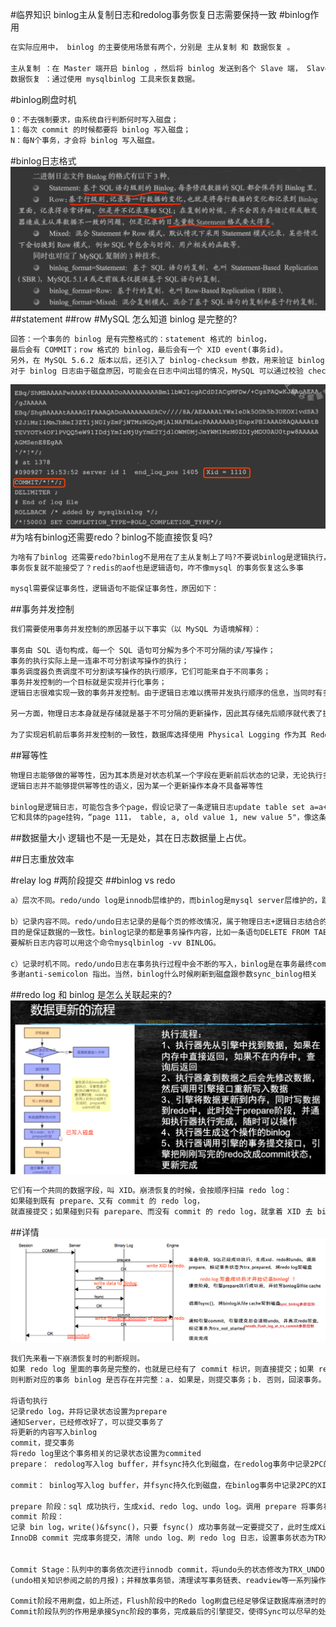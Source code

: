 #临界知识
binlog主从复制日志和redolog事务恢复日志需要保持一致
#binlog作用
```asp
在实际应用中， binlog 的主要使用场景有两个，分别是 主从复制 和 数据恢复 。

主从复制 ：在 Master 端开启 binlog ，然后将 binlog 发送到各个 Slave 端， Slave 端重放 binlog 从而达到主从数据一致。
数据恢复 ：通过使用 mysqlbinlog 工具来恢复数据。
```
#binlog刷盘时机
```asp
0：不去强制要求，由系统自行判断何时写入磁盘；
1：每次 commit 的时候都要将 binlog 写入磁盘；
N：每N个事务，才会将 binlog 写入磁盘。
```
#binlog日志格式
![](.z_9_mysql_00_binlog_两阶段提交_逻辑日志_images/7b2ea27c.png)
##statement
##row
#MySQL 怎么知道 binlog 是完整的?
```asp
回答：一个事务的 binlog 是有完整格式的：statement 格式的 binlog，
最后会有 COMMIT；row 格式的 binlog，最后会有一个 XID event(事务id)。
另外，在 MySQL 5.6.2 版本以后，还引入了 binlog-checksum 参数，用来验证 binlog 内容的正确性。
对于 binlog 日志由于磁盘原因，可能会在日志中间出错的情况，MySQL 可以通过校验 checksum 的结果来发现。所以，MySQL 还是有办法验证事务 binlog 的完整性的。
```
![](.z_9_mysql_00_binlog_relaylog_两阶段提交_逻辑日志_images/6b5a3dcd.png)
#为啥有binlog还需要redo？binlog不能直接恢复吗?
```asp
为啥有了binlog 还需要redo?binlog不是用在了主从复制上了吗?不要说binlog是逻辑执行，为啥主从复制就可以接受逻辑语句，
事务恢复就不能接受了？redis的aof也是逻辑语句，咋不像mysql 的事务恢复这么多事

mysql需要保证事务性，逻辑语句不能保证事务性，原因如下：
```
[](https://spongecaptain.cool/post/database/logicalandphicallog/#21-%E4%BA%8B%E5%8A%A1%E5%B9%B6%E5%8F%91%E6%8E%A7%E5%88%B6)
[](https://time.geekbang.org/column/article/73161)
##事务并发控制
```asp
我们需要使用事务并发控制的原因基于以下事实（以 MySQL 为语境解释）：

事务由 SQL 语句构成，每一个 SQL 语句可分解为多个不可分隔的读/写操作；
事务的执行实际上是一连串不可分割读写操作的执行；
事务调度器负责调度不可分割读写操作的执行顺序，它们可能来自于不同事务；
事务并发控制的一个目标就是实现并行化事务；
逻辑日志很难实现一致的事务并发控制。由于逻辑日志难以携带并发执行顺序的信息，当同时有多个事务产生更新操作时，数据库内部会将这些操作调度为串行化序列执行，需要机制来保障每次回放操作的执行顺序与调度产生的顺序一致。

另一方面，物理日志本身就是存储就是基于不可分隔的更新操作，因此其存储先后顺序就代表了执行器的调度顺序。而且由于很容易判断两个 page 是否是同一个 page，如果不是，完全可以安全并行地并行执行。

为了实现宕机前后事务并发控制的一致性，数据库选择使用 Physical Logging 作为其 Redo Log。
```
##幂等性
```asp
物理日志能够做的幂等性，因为其本质是对状态机某一个字段在更新前后状态的记录，无论执行多少次，最终得到的状态总是相同的。
逻辑日志并不能够提供幂等性的语义，因为某一个更新操作本身不具备幂等性

binlog是逻辑日志，可能包含多个page，假设记录了一条逻辑日志update table set a=a+1;多次重放后结果一定是有问题的。如果是redo log，
它和具体的page挂钩，“page 111， table, a, old value 1, new value 5"，像这条物理日志不论重放多少次，a的值结果不会有问题
```
##数据量大小
逻辑也不是一无是处，其在日志数据量上占优。

##日志重放效率

#relay log
#两阶段提交
[](https://blog.csdn.net/luis_ora/article/details/82663263)
##binlog vs redo 
```asp
a）层次不同。redo/undo log是innodb层维护的，而binlog是mysql server层维护的，跟采用何种引擎没有关系，记录的是所有引擎的更新操作的日志记录。

b）记录内容不同。redo/undo日志记录的是每个页的修改情况，属于物理日志+逻辑日志结合的方式（redo log物理到页，页内采用逻辑日志，undo log采用的是逻辑日志），
目的是保证数据的一致性。binlog记录的都是事务操作内容，比如一条语句DELETE FROM TABLE WHERE i > 1之类的，不管采用的是什么引擎，当然格式是二进制的，
要解析日志内容可以用这个命令mysqlbinlog -vv BINLOG。

c）记录时机不同。redo/undo日志在事务执行过程中会不断的写入，binlog是在事务最终commit前写入的，
多谢anti-semicolon 指出。当然，binlog什么时候刷新到磁盘跟参数sync_binlog相关

```
##redo log 和 binlog 是怎么关联起来的?
![](.z_9_mysql_00_binlog_两阶段提交_逻辑日志_images/23b3ec96.png)
```asp
它们有一个共同的数据字段，叫 XID。崩溃恢复的时候，会按顺序扫描 redo log：
如果碰到既有 prepare、又有 commit 的 redo log，
就直接提交；如果碰到只有 parepare、而没有 commit 的 redo log，就拿着 XID 去 binlog 找对应的事务。


```
##详情
[](https://jishuin.proginn.com/p/763bfbd67abc)
![](.z_9_mysql_00_binlog_relaylog_两阶段提交_逻辑日志_images/8d68293e.png)
[](https://xie.infoq.cn/article/a0524f9df0d1b9fff8b0af42f)
[](https://www.dazhuanlan.com/lesliealga/topics/1454752)
[](http://mysql.taobao.org/monthly/2018/12/04/)
[](http://mysql.taobao.org/monthly/2015/12/01/)
[](http://keithlan.github.io/2018/07/24/mysql_group_commit/)
```asp
我们先来看一下崩溃恢复时的判断规则。
如果 redo log 里面的事务是完整的，也就是已经有了 commit 标识，则直接提交；如果 redo log 里面的事务只有完整的 prepare，
则判断对应的事务 binlog 是否存在并完整：a. 如果是，则提交事务；b. 否则，回滚事务。

将语句执行
记录redo log，并将记录状态设置为prepare
通知Server，已经修改好了，可以提交事务了
将更新的内容写入binlog
commit，提交事务
将redo log里这个事务相关的记录状态设置为commited
prepare： redolog写入log buffer，并fsync持久化到磁盘，在redolog事务中记录2PC的XID，在redolog事务打上prepare标识

commit： binlog写入log buffer，并fsync持久化到磁盘，在binlog事务中记录2PC的XID，同时在redolog事务打上commit标识 其中，prepare和commit阶段所提到的“事务”，都是指内部XA事务，即2PC

prepare 阶段：sql 成功执行，生成xid、redo log、undo log。调用 prepare 将事务状态设为 TRX_PREPARED，并将 redo log、undo log 刷磁盘
commit 阶段：
记录 bin log，write()&fsync()，只要 fsync() 成功事务就一定要提交了，此时生成Xid_log_event，失败调用ha_rollback_trans回滚。
InnoDB commit 完成事务提交，清除 undo log、刷 redo log 日志，设置事务状态为TRX_NOT_STARTED


Commit Stage：队列中的事务依次进行innodb commit，将undo头的状态修改为TRX_UNDO_CACHED/TRX_UNDO_TO_FREE/TRX_UNDO_TO_PURGE任意一种 
(undo相关知识参阅之前的月报)；并释放事务锁，清理读写事务链表、readview等一系列操作。每个事务在commit阶段也会去更新事务页的binlog位点。

Commit阶段不用刷盘，如上所述，Flush阶段中的Redo log刷盘已经足够保证数据库崩溃时的数据安全了
Commit阶段队列的作用是承接Sync阶段的事务，完成最后的引擎提交，使得Sync可以尽早的处理下一组事务，最大化组提交的效率
```
